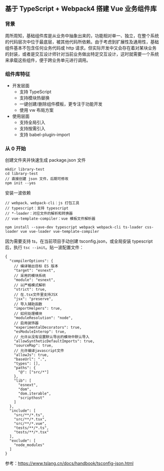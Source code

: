 ## 基于 TypeScript + Webpack4 搭建 Vue 业务组件库

### 背景
周所周知，基础组件库是从业务中抽象出来的，功能相对单一、独立，在整个系统的代码层次中位于最底层，被其他代码所依赖。由于考虑到扩展性及通用性，基础组件基本不包含任何业务代码或 http 请求。但实际开发中又会存在着对某块业务的封装，或者是交互设计师针对当前业务做出特定交互设计，这时就需要一个系统来承载这些组件，便于跨业务单元进行调用。

### 组件库特征
* 开发层面
   * 支持 TypeScript
   * 支持模块热替换
   * 一键创建/删除组件模板，更专注于功能开发
   * 使用 vw 布局方案
* 使用层面
   * 支持全局引入
   * 支持按需引入
   * 支持 babel-plugin-import

### 从 0 开始
创建文件夹并快速生成 package.json 文件
```
mkdir library-test
cd library-test
// 直接创建 json 文件，后期可修改
npm init --yes
```

安装一波依赖
```
// webpack、webpack-cli：js 打包工具
// typescript：支持 typescript
// *-loader：对应文件的解析和转换器
// vue-template-compiler：vue 模板文件解析器

npm install --save-dev typescript webpack webpack-cli ts-loader css-loader vue vue-loader vue-template-compiler
```

因为需要支持 ts，在当前项目手动创建 tsconfig.json，或全局安装 typescript 后，执行 `tsc --init`。贴一波配置文件：
```
{
  "compilerOptions": {
    // 编译输出目标 ES 版本
    "target": "esnext",
    // 采用的模块系统
    "module": "esnext",
    // 以严格模式解析
    "strict": true,
    // 在.tsx文件里支持JSX
    "jsx": "preserve",
    // 导入辅助函数
    "importHelpers": true,
    // 如何处理模块
    "moduleResolution": "node",
    // 启用装饰器
    "experimentalDecorators": true,
    "esModuleInterop": true,
    // 允许从没有设置默认导出的模块中默认导入
    "allowSyntheticDefaultImports": true,
    "sourceMap": true,
    // 允许编译javascript文件
    "allowJs": true,
    "baseUrl": ".",
    "types": [],
    "paths": {
      "@": ["src/*"]
    },
    "lib": [
      "esnext",
      "dom",
      "dom.iterable",
      "scripthost"
    ]
  },
  "include": [
    "src/**/*.ts",
    "src/**/*.tsx",
    "src/**/*.vue",
    "tests/**/*.ts",
    "tests/**/*.tsx"
  ],
  "exclude": [
    "node_modules"
  ]
}
```
参考：https://www.tslang.cn/docs/handbook/tsconfig-json.html